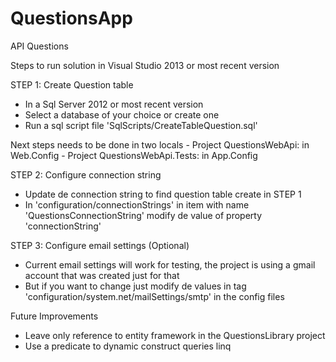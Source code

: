 # QuestionsApp
API Questions

Steps to run solution in Visual Studio 2013 or most recent version

STEP 1: Create Question table
- In a Sql Server 2012 or most recent version
- Select a database of your choice or create one  
- Run a sql script file 'SqlScripts/CreateTableQuestion.sql'

Next steps needs to be done in two locals
	- Project QuestionsWebApi: in Web.Config
	- Project QuestionsWebApi.Tests: in App.Config

STEP 2: Configure connection string
- Update de connection string to find question table create in STEP 1
- In 'configuration/connectionStrings' in item with name 'QuestionsConnectionString' modify de value of property 'connectionString'
	
STEP 3: Configure email settings (Optional)
- Current email settings will work for testing, the project is using a gmail account that was created just for that
- But if you want to change just modify de values in tag 'configuration/system.net/mailSettings/smtp' in the config files 

Future Improvements
- Leave only reference to entity framework in the QuestionsLibrary project
- Use a predicate to dynamic construct queries linq
